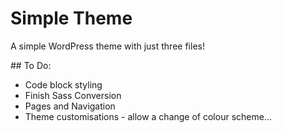 Simple Theme
============

A simple WordPress theme with just three files!

## To Do:

- Code block styling
- Finish Sass Conversion
- Pages and Navigation
- Theme customisations - allow a change of colour scheme...
